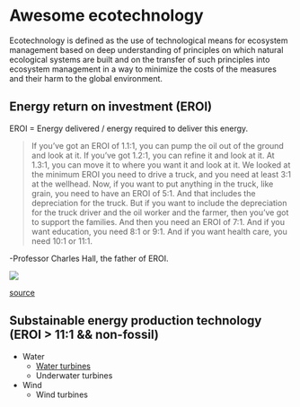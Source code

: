 # Awesome ecotechnology

Ecotechnology is defined as the use of technological means for ecosystem management based on deep understanding of principles on which natural ecological systems are built and on the transfer of such principles into ecosystem management in a way to minimize the costs of the measures and their harm to the global environment.

## Energy return on investment (EROI)

EROI = Energy delivered / energy required to deliver this energy.

> If you’ve got an EROI of 1.1:1, you can pump the oil out of the ground and look at it. If you’ve got 1.2:1, you can refine it and look at it. At 1.3:1, you can move it to where you want it and look at it. We looked at the minimum EROI you need to drive a truck, and you need at least 3:1 at the wellhead. Now, if you want to put anything in the truck, like grain, you need to have an EROI of 5:1. And that includes the depreciation for the truck. But if you want to include the depreciation for the truck driver and the oil worker and the farmer, then you’ve got to support the families. And then you need an EROI of 7:1. And if you want education, you need 8:1 or 9:1. And if you want health care, you need 10:1 or 11:1. 

-Professor Charles Hall, the father of EROI.

![](https://therationalpessimist.files.wordpress.com/2013/04/electric-power-eroi-jpeg.jpg)

[source](https://therationalpessimist.com/2013/04/07/one-reason-we-struggle-to-grow-energy-return-on-investment-eroi/)

## Substainable energy production technology (EROI > 11:1 && non-fossil)

* Water
  * [Water turbines](https://github.com/Primerz/awesome-ecotechnology/tree/master/water/water%20turbines)
  * Underwater turbines
* Wind
  * Wind turbines
  
